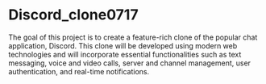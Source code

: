 # Discord_clone0717
The goal of this project is to create a feature-rich clone of the popular chat application, Discord. This clone will be developed using modern web technologies and will incorporate essential functionalities such as text messaging, voice and video calls, server and channel management, user authentication, and real-time notifications.
